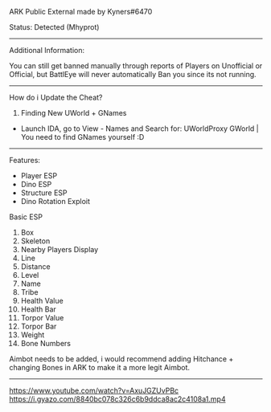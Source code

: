 ARK Public External made by Kyners#6470

Status: Detected (Mhyprot)

----------------------------------------------------------------------------------------------------------------------------------------------------
Additional Information: 

You can still get banned manually through reports of Players on Unofficial or Official, but BattlEye will never automatically Ban you since its not running.

----------------------------------------------------------------------------------------------------------------------------------------------------
How do i Update the Cheat?

1. Finding New UWorld + GNames
- Launch IDA, go to View - Names and Search for: UWorldProxy GWorld | You need to find GNames yourself :D

----------------------------------------------------------------------------------------------------------------------------------------------------
Features:

- Player ESP
- Dino ESP
- Structure ESP
- Dino Rotation Exploit

Basic ESP
1. Box
2. Skeleton
3. Nearby Players Display
4. Line
5. Distance
6. Level
7. Name
8. Tribe
9. Health Value
10. Health Bar
11. Torpor Value
12. Torpor Bar
13. Weight
14. Bone Numbers

Aimbot needs to be added, i would recommend adding Hitchance + changing Bones in ARK to make it a more legit Aimbot.

----------------------------------------------------------------------------------------------------------------------------------------------------

https://www.youtube.com/watch?v=AxuJGZUvPBc
https://i.gyazo.com/8840bc078c326c6b9ddca8ac2c4108a1.mp4
 

